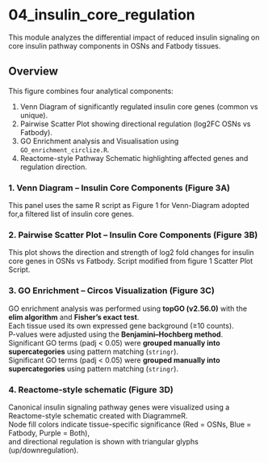 # 04_insulin_core_regulation

This module analyzes the differential impact of reduced insulin signaling on core insulin pathway components in OSNs and Fatbody tissues.

## Overview

This figure combines four analytical components:
1. Venn Diagram of significantly regulated insulin core genes (common vs unique).
2. Pairwise Scatter Plot showing directional regulation (log2FC OSNs vs Fatbody).
3. GO Enrichment analysis and Visualisation using `GO_enrichment_circlize.R`.
4. Reactome-style Pathway Schematic highlighting affected genes and regulation direction.

### 1. Venn Diagram – Insulin Core Components (Figure 3A)
This panel uses the same R script as Figure 1 for Venn-Diagram adopted for,a filtered list of insulin core genes.

### 2. Pairwise Scatter Plot – Insulin Core Components (Figure 3B)

This plot shows the direction and strength of log2 fold changes for insulin core genes in OSNs vs Fatbody.
Script modified from figure 1 Scatter Plot Script.

### 3. GO Enrichment – Circos Visualization (Figure 3C)

GO enrichment analysis was performed using **topGO (v2.56.0)** with the **elim algorithm** and **Fisher’s exact test**.  
Each tissue used its own expressed gene background (≥10 counts).  
P-values were adjusted using the **Benjamini–Hochberg method**.  
Significant GO terms (padj < 0.05) were **grouped manually into supercategories** using pattern matching (`stringr`).  
Significant GO terms (padj < 0.05) were **grouped manually into supercategories** using pattern matching (`stringr`). 

### 4. Reactome-style schematic (Figure 3D) 
Canonical insulin signaling pathway genes were visualized using a Reactome-style schematic created with DiagrammeR.  
Node fill colors indicate tissue-specific significance (Red = OSNs, Blue = Fatbody, Purple = Both),  
and directional regulation is shown with triangular glyphs (up/downregulation).




